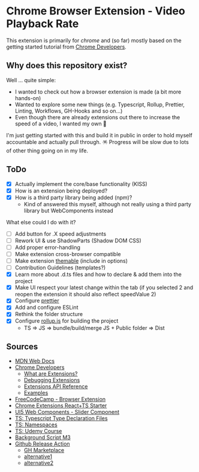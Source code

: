 # Chrome Browser Extension - Video Playback Rate

This extension is primarily for _chrome_ and (so far) mostly based on the getting started tutorial from [Chrome Developers](https://developer.chrome.com/docs/extensions/mv3/getstarted/).

## Why does this repository exist?

Well ... quite simple:

- I wanted to check out how a browser extension is made (a bit more hands-on)
- Wanted to explore some new things (e.g. Typescript, Rollup, Prettier, Linting, Workflows, GH-Hooks and so on...)
- Even though there are already extensions out there to increase the speed of a video, I wanted my own 🤪

I'm just getting started with this and build it in public in order to hold myself accountable and actually pull through. 🪅 Progress will be slow due to lots of other thing going on in my life.

## ToDo

- [X] Actually implement the core/base functionality (KISS)
- [X] How is an extension being deployed?
- [x] How is a third party library being added (npm)?
  - Kind of answered this myself, although not really using a third party library but WebComponents instead

What else could I do with it?
  - [ ] Add button for .X speed adjustments
  - [ ] Rework UI & use ShadowParts (Shadow DOM CSS)
  - [ ] Add proper error-handling
  - [ ] Make extension cross-browser compatible
  - [ ] Make extension [themable](https://sap.github.io/ui5-webcomponents/playground/advanced/configuration/#theme) (include in options)
  - [ ] Contribution Guidelines (templates?)
  - [X] Learn more about .d.ts files and how to declare & add them into the project
  - [x] Make UI respect your latest change within the tab (if you selected 2 and reopen the extension it should also reflect speedValue 2)
  - [x] Configure [prettier](https://prettier.io/docs/en/install.html)
  - [x] Add and configure ESLint
  - [x] Rethink the folder structure
  - [x] Configure [rollup.js](https://rollupjs.org/guide/en/) for building the project
    - TS => JS => bundle/build/merge JS + Public folder => Dist

## Sources

- [MDN Web Docs](https://developer.mozilla.org/en-US/docs/Mozilla/Add-ons/WebExtensions/Build_a_cross_browser_extension)
- [Chrome Developers](https://developer.chrome.com/docs/extensions/mv3/getstarted/)
  - [What are Extensions?](https://developer.chrome.com/docs/extensions/mv3/overview/)
  - [Debugging Extensions](https://developer.chrome.com/docs/extensions/mv3/tut_debugging/)
  - [Extensions API Reference](https://developer.chrome.com/docs/extensions/reference/)
  - [Examples](https://github.com/GoogleChrome/chrome-extensions-samples)
- [FreeCodeCamp - Browser Extension](https://www.freecodecamp.org/news/write-your-own-browser-extensions/)
- [Chrome Extensions React+TS Starter](https://github.com/chibat/chrome-extension-typescript-starter)
- [UI5 Web Components - Slider Component](https://sap.github.io/ui5-webcomponents/playground/components/Slider/)
- [TS: Typescript Type Declaration Files](https://medium.com/jspoint/typescript-type-declaration-files-4b29077c43)
- [TS: Namespaces](https://medium.com/jspoint/typescript-namespaces-f43cd002c08c)
- [TS: Udemy Course](https://www.udemy.com/course/understanding-typescript)
- [Background Script M3](https://youtu.be/29dmxQ9QQ4o?t=416)
- [Github Release Action](https://github.com/ncipollo/release-action)
  - [GH Marketplace](https://github.com/marketplace/actions/create-release)
  - [alternative1](https://github.com/softprops/action-gh-release)
  - [alternative2](https://github.com/marketplace/actions/automatic-releases)